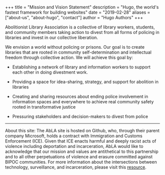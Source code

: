 +++
title = "Mission and Vision Statement"
description = "Hugo, the world's fastest framework for building websites"
date = "2019-02-28"
aliases = ["about-us", "about-hugo", "contact"]
author = "Hugo Authors"
+++

Abolitionist Library Association is a collective of library workers, students, and community members taking action to divest from all forms of policing in libraries and invest in our collective liberation. 

We envision a world without policing or prisons. Our goal is to create libraries that are rooted in community self-determination and intellectual freedom through collective action. We will achieve this goal by:

* Establishing a network of library and information workers to support each other in doing divestment work.

* Providing a space for idea-sharing, strategy, and support for abolition in libraries

* Creating and sharing resources about ending police involvement in information spaces and everywhere to achieve real community safety rooted in transformative justice 

* Pressuring stakeholders and decision-makers to divest from police 

---

About this site: The AbLA site is hosted on Github, who, through their parent company Microsoft, holds a contract with Immigration and Customs Enforcement (ICE). Given that ICE enacts harmful and deeply racist acts of violence including deportation and incarceration, AbLA would like to acknowledge that our mission and values are antithetical to this partnership and to all other perpetuations of violence and erasure committed against BIPOC communities. For more information about the intersections between technology, surveillance, and incarceration, please visit this [resource](https://aas.princeton.edu/news/ruha-benjamin-tech-workers-refusing-create-tools-surveillance).


